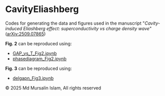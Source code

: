 # CavityEliashberg
Codes for generating the data and figures used in the manuscript "_Cavity-induced Eliashberg effect: superconductivity vs charge density wave_" ([arXiv:2509.07865](https://arxiv.org/abs/2509.07865))

**Fig. 2** can be reproduced using:
- [GAP_vs_T_Fig2.ipynb](/GAP_vs_T_Fig2.ipynb)
- [phasediagram_Fig2.ipynb](/phasediagram_Fig2.ipynb)

**Fig. 3** can be reproduced using:
- [delgapn_Fig3.ipynb](delgapn_Fig3.ipynb)

© 2025 Md Mursalin Islam, All rights reserved

